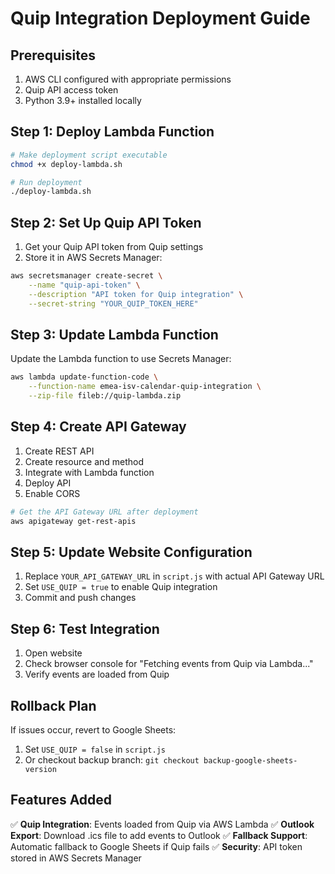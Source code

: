 # Quip Integration Deployment Guide

## Prerequisites
1. AWS CLI configured with appropriate permissions
2. Quip API access token
3. Python 3.9+ installed locally

## Step 1: Deploy Lambda Function

```bash
# Make deployment script executable
chmod +x deploy-lambda.sh

# Run deployment
./deploy-lambda.sh
```

## Step 2: Set Up Quip API Token

1. Get your Quip API token from Quip settings
2. Store it in AWS Secrets Manager:

```bash
aws secretsmanager create-secret \
    --name "quip-api-token" \
    --description "API token for Quip integration" \
    --secret-string "YOUR_QUIP_TOKEN_HERE"
```

## Step 3: Update Lambda Function

Update the Lambda function to use Secrets Manager:

```bash
aws lambda update-function-code \
    --function-name emea-isv-calendar-quip-integration \
    --zip-file fileb://quip-lambda.zip
```

## Step 4: Create API Gateway

1. Create REST API
2. Create resource and method
3. Integrate with Lambda function
4. Deploy API
5. Enable CORS

```bash
# Get the API Gateway URL after deployment
aws apigateway get-rest-apis
```

## Step 5: Update Website Configuration

1. Replace `YOUR_API_GATEWAY_URL` in `script.js` with actual API Gateway URL
2. Set `USE_QUIP = true` to enable Quip integration
3. Commit and push changes

## Step 6: Test Integration

1. Open website
2. Check browser console for "Fetching events from Quip via Lambda..."
3. Verify events are loaded from Quip

## Rollback Plan

If issues occur, revert to Google Sheets:
1. Set `USE_QUIP = false` in `script.js`
2. Or checkout backup branch: `git checkout backup-google-sheets-version`

## Features Added

✅ **Quip Integration**: Events loaded from Quip via AWS Lambda
✅ **Outlook Export**: Download .ics file to add events to Outlook
✅ **Fallback Support**: Automatic fallback to Google Sheets if Quip fails
✅ **Security**: API token stored in AWS Secrets Manager
